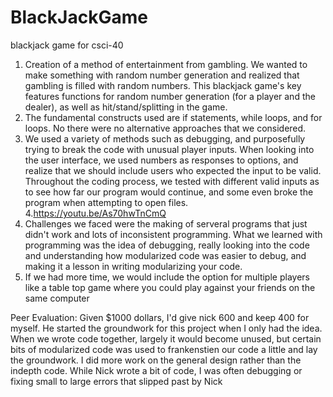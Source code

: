 # BlackJackGame
blackjack game for csci-40
1. Creation of a method of entertainment from gambling. We wanted to make something with random number generation
and realized that gambling is filled with random numbers. This blackjack game's key features functions for random number generation
(for a player and the dealer), as well as hit/stand/splitting in the game. 
2. The fundamental constructs used are if statements, while loops, and for loops. No there were no alternative approaches that
we considered. 
3. We used a variety of methods such as debugging, and purposefully trying to break the code with unusual player inputs.
When looking into the user interface, we used numbers as responses to options, and realize that we should include users who
expected the input to be valid. Throughout the coding process, we tested with different valid inputs as to see how far our program
would continue, and some even broke the program when attempting to open files. 
4.https://youtu.be/As70hwTnCmQ
5. Challenges we faced were the making of serveral programs that just didn't work and lots of inconsistent programming.
What we learned with programming was the idea of debugging, really looking into the code and understanding how modularized code
was easier to debug, and making it a lesson in writing modularizing your code. 
6. If we had more time, we would include the option for multiple players like a table top game where you could play against
your friends on the same computer

  Peer Evaluation: Given $1000 dollars, I'd give nick 600 and keep 400 for myself. He started the groundwork for this project when I only had the idea. When we wrote code together, largely it would become unused, but certain bits of modularized code was used to frankenstien our code a little and lay the groundwork. I did more work on the general design rather than the indepth code. While Nick wrote a bit of code, I was often debugging or fixing small to large errors that slipped past by Nick
